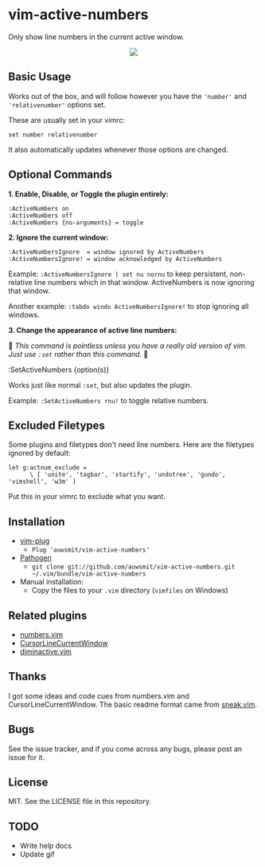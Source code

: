 vim-active-numbers
==================

Only show line numbers in the current active window.

<p align="center">
  <img src="https://raw.github.com/AssailantLF/images/master/vimactivenumbers.gif">
</p>

Basic Usage
-----------

Works out of the box, and will follow however you have the `'number'` and
`'relativenumber'` options set.

These are usually set in your vimrc:

    set number relativenumber

It also automatically updates whenever those options are changed.

Optional Commands
-----------------

**1. Enable, Disable, or Toggle the plugin entirely:**

    :ActiveNumbers on
    :ActiveNumbers off
    :ActiveNumbers {no-arguments} = toggle

**2. Ignore the current window:**

    :ActiveNumbersIgnore  = window ignored by ActiveNumbers
    :ActiveNumbersIgnore! = window acknowledged by ActiveNumbers

Example: `:ActiveNumbersIgnore | set nu nornu` to keep persistent, non-relative
line numbers which in that window. ActiveNumbers is now ignoring that window.

Another example: `:tabdo windo ActiveNumbersIgnore!` to stop ignoring all windows.

**3. Change the appearance of active line numbers:**

:triangular_flag_on_post: *This command is pointless unless you have a really old version of vim. Just use `:set` rather than this command.* :triangular_flag_on_post:

:SetActiveNumbers {option(s)}

Works just like normal `:set`, but also updates the plugin.

Example: `:SetActiveNumbers rnu!` to toggle relative numbers.

Excluded Filetypes
------------------

Some plugins and filetypes don't need line numbers. Here are the filetypes
ignored by default:

    let g:actnum_exclude =
          \ [ 'unite', 'tagbar', 'startify', 'undotree', 'gundo', 'vimshell', 'w3m' ]

Put this in your vimrc to exclude what you want.

Installation
------------

- [vim-plug](https://github.com/junegunn/vim-plug)
  - `Plug 'auwsmit/vim-active-numbers'`
- [Pathogen](https://github.com/tpope/vim-pathogen)
  - `git clone git://github.com/auwsmit/vim-active-numbers.git ~/.vim/bundle/vim-active-numbers`
- Manual installation:
  - Copy the files to your `.vim` directory (`vimfiles` on Windows)

Related plugins
---------------

* [numbers.vim](https://github.com/myusuf3/numbers.vim)
* [CursorLineCurrentWindow](https://github.com/vim-scripts/CursorLineCurrentWindow)
* [diminactive.vim](https://github.com/blueyed/vim-diminactive)

Thanks
------

I got some ideas and code cues from numbers.vim and CursorLineCurrentWindow.
The basic readme format came from
[sneak.vim](https://github.com/justinmk/vim-sneak).

Bugs
----

See the issue tracker, and if you come across any bugs, please post an issue for it.

License
-------

MIT. See the LICENSE file in this repository.

TODO
----

* Write help docs
* Update gif
